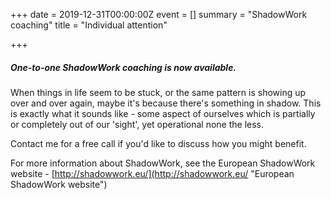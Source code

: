 +++
date = 2019-12-31T00:00:00Z
event = []
summary = "ShadowWork coaching"
title = "Individual attention"

+++
##### One-to-one ShadowWork coaching is now available.

When things in life seem to be stuck, or the same pattern is showing up over and over again, maybe it's because there's something in shadow.  This is exactly what it sounds like - some aspect of ourselves which is partially or completely out of our 'sight', yet operational none the less.

Contact me for a free call if you'd like to discuss how you might benefit.

For more information about ShadowWork, see the European ShadowWork website -  [http://shadowwork.eu/](http://shadowwork.eu/ "European ShadowWork website")